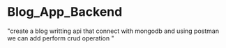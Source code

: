 # Blog_App_Backend
 "create a blog writting api that connect with mongodb and using postman we can add perform crud operation " 
